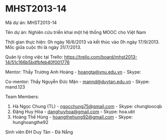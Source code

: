 MHST2013-14
===========

Mã dự án: MHST2013-14

Tên dự án: Nghiên cứu triển khai một hệ thống MOOC cho Việt Nam

Thời gian thực hiện: 0h ngày 16/6/2013 và kết thúc vào 0h ngày 17/9/2013. Mốc giữa cuộc thi là ngày 31/7/2013.

Quản lý công việc tại Trello: https://trello.com/board/mhst2013-14/51c166b5bdfbfeb40f001776

Mentor: Thầy Trương Anh Hoàng - hoangta@vnu.edu.vn - Skype:

Co-mentor: Thầy Nguyễn Đức Mận - mannd@duytan.edu.vn - Skype: mand.123

Team Members:

1. Hà Ngọc Chung (TL) - ngocchung75@gmail.com - Skype: chungtoocqb
2. Đặng Huy Hòa - danghuyhoa@gmail.com - Skype: hoa.ubt
3. Hoàng Thế Hùng - hoangthehung92@gmail.com - Skype: hunghoangthe92

Sinh viên ĐH Duy Tân - Đà Nẵng
